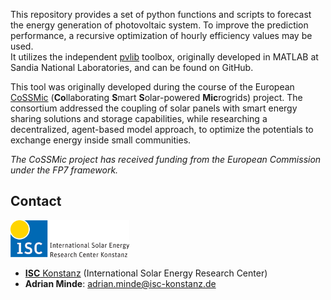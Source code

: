 This repository provides a set of python functions and scripts to forecast the energy generation of photovoltaic system.
To improve the prediction performance, a recursive optimization of hourly efficiency values may be used.  
It utilizes the independent [pvlib](https://github.com/pvlib/pvlib-python) toolbox, originally developed in MATLAB at Sandia National Laboratories,
and can be found on GitHub.

This tool was originally developed during the course of the European [CoSSMic](http://cossmic.eu/) (**Co**llaborating **S**mart **S**olar-powered **Mic**rogrids) project. The consortium addressed the coupling of solar panels with smart energy sharing solutions and storage capabilities, while researching a decentralized, agent-based model approach, to optimize the potentials to exchange energy inside small communities.

*The CoSSMic project has received funding from the European Commission under the FP7 framework.*


## Contact

![ISC logo](doc/img/isc-logo.png)

- [**ISC** Konstanz](http://isc-konstanz.de/) (International Solar Energy Research Center)
- **Adrian Minde**: adrian.minde@isc-konstanz.de
